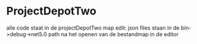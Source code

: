 # ProjectDepotTwo

alle code staat in de projectDepotTwo map
edit: json files staan in de bin->debug->net5.0 path na het openen van de bestandmap in de editor
